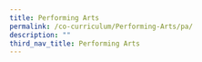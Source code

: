```yaml
---
title: Performing Arts
permalink: /co-curriculum/Performing-Arts/pa/
description: ""
third_nav_title: Performing Arts
---
```

